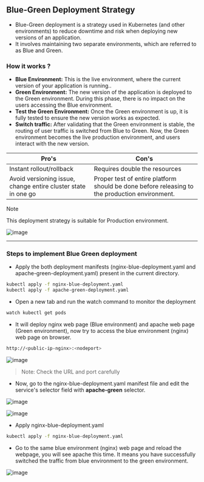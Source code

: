 ## Blue-Green Deployment Strategy

- Blue-Green deployment is a strategy used in Kubernetes (and other environments) to reduce downtime and risk when deploying new versions of an application.
- It involves maintaining two separate environments, which are referred to as Blue and Green.


### How it works ?

- <b>Blue Environment:</b> This is the live environment, where the current version of your application is running..
- <b>Green Environment:</b> The new version of the application is deployed to the Green environment. During this phase, there is no impact on the users accessing the Blue environment.
- <b>Test the Green Environment:</b> Once the Green environment is up, it is fully tested to ensure the new version works as expected.
- <b>Switch traffic:</b> After validating that the Green environment is stable, the routing of user traffic is switched from Blue to Green. Now, the Green environment becomes the live production environment, and users interact with the new version.

| Pro's    | Con's |
| -------- | ------- |
| Instant rollout/rollback | Requires double the resources    |
| Avoid versioning issue, change entire cluster state in one go | Proper test of entire platform should be done before releasing to the production environment. |

> [!Note]
> This deployment strategy is suitable for Production environment.

![image](https://github.com/user-attachments/assets/ad967289-f554-473b-ba67-4953e57270c2)

---

### Steps to implement Blue Green deployment

- Apply the both deployment manifests (nginx-blue-deployment.yaml and apache-green-deployment.yaml) present in the current directory.
```bash
kubectl apply -f nginx-blue-deployment.yaml
kubectl apply -f apache-green-deployment.yaml
```

- Open a new tab and run the watch command to monitor the deployment
```bash
watch kubectl get pods
```

- It will deploy nginx web page (Blue environment) and apache web page (Green environment), now try to access the blue environment (nginx) web page on browser.

```bash
http://<public-ip-nginx>:<nodeport>
```
![image](https://github.com/user-attachments/assets/7c73464a-2e4d-4a6a-9b60-207d72d5b66a)

> Note: Check the URL and port carefully 

- Now, go to the nginx-blue-deployment.yaml manifest file and edit the service's selector field with **apache-green** selector.

![image](https://github.com/user-attachments/assets/5fa85a34-55b1-458b-ac56-c07b3ec91f06)

![image](https://github.com/user-attachments/assets/9c4732e1-db91-417d-b04f-c46a3fb5d13a)

- Apply nginx-blue-deployment.yaml
```bash
kubectl apply -f nginx-blue-deployment.yaml
```

- Go to the same blue environment (nginx) web page and reload the webpage, you will see apache this time. It means you have successfully switched the traffic from blue environment to the green environment.

![image](https://github.com/user-attachments/assets/8b154fbc-dd68-45da-95d9-c6238e831ebe)

